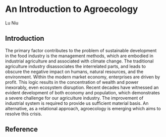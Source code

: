 # An Introduction to Agroecology

Lu Niu

## Introduction

The primary factor contributes to the problem of sustainable development in the food industry is the management methods, which are embodied in industrial agriculture and associated with climate change. The traditional agriculture industry disassociates the interrelated parts, and leads to obscure the negative impact on humans, natural resources, and the environment. Within the modern market economy, enterprises are driven by profit. This logic results in the concentration of wealth and power inexorably, even ecosystem disruption. Recent decades have witnessed an evident development of both economy and population, which demonstrates a severe challenge for our agriculture industry. The improvement of industrial system is required to provide us sufficient material basis. An alternative, as a relational approach, agroecology is emerging which aims to resolve this crisis. 

## Reference